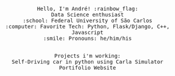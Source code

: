<p align="center">
  <br>
  <samp>
    Hello, I'm André! :rainbow_flag:<br>
    Data Science enthusiast<br>
    :school: Federal University of São Carlos<br>
    :computer: Favorite Tech: Python, Flask/Django, C++, Javascript <br>
    :smile: Pronouns: he/him/his <br>
  </samp>
</p>

<p align="center">
  <br>
  <samp>
    Projects i'm working: <br>
    Self-Driving car in python using Carla Simulator<br>
    Portifolio Website<br>
  </samp>
</p>
